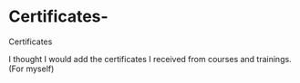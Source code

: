 # Certificates-
Certificates

I thought I would add the certificates I received from courses and trainings. (For myself)
